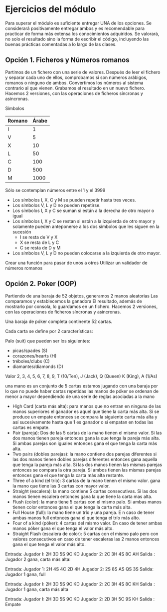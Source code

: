 # Ejercicios del módulo

Para superar el módulo es suficiente entregar UNA de los opciones.
Se considerará positivamente entregar ambos y es recomendable
para practicar de forma más extensa los conocimientos adquiridos.
Se valorará, no solo el resultado sino la forma de escribir el código,
incluyendo las buenas prácticas comentadas a lo largo de las clases.

## Opción 1. Ficheros y Números romanos

Partimos de un fichero con una serie de valores.
Después de leer el fichero y separar cada uno de ellos, comprobamos si son números arábigos, romanos o ninguno de ambos.
Convertimos los números al sistema contrario al que vienen.
Grabamos el resultado en un nuevo fichero.
Hacemos 2 versiones, con las operaciones de ficheros síncronas y asíncronas.

Símbolos

| Romano | Árabe |
| ------ | ----- |
| I      | 1     |
| V      | 5     |
| X      | 10    |
| L      | 50    |
| C      | 100   |
| D      | 500   |
| M      | 1000  |

Sólo se contemplan números entre el 1 y el 3999

- Los símbolos I, X, C y M se pueden repetir hasta tres veces.
- Los símbolos V, L y D no pueden repetirse.
- Los símbolos I, X y C se suman si están a la derecha de otro mayor o igual
- Los símbolos I, X y C se restan si están a la izquierda de otro mayor y
  solamente pueden anteponerse a los dos símbolos que les siguen en la sucesión
  - I se resta de V y X
  - X se resta de L y C
  - C se resta de D y M
- Los símbolos V, L y D no pueden colocarse a la izquierda de otro mayor.

Crear una función para pasar de unos a otros
Utilizar un validador de números romanos

## Opción 2. Poker (OOP)

Partiendo de una baraja de 52 objetos, generamos 2 manos aleatorias
Las comparamos y establecemos la ganadora
El resultado, además de mostrarlo por consola, lo guardamos en un fichero.
Hacemos 2 versiones, con las operaciones de ficheros síncronas y asíncronas.

Una baraja de póker completa continente 52 cartas.

Cada carta se define por 2 características:

Palo (suit) que pueden ser los siguientes:

- picas/spades (S)
- corazones/hearts (H)
- tréboles/clubs (C)
- diamantes/diamonds (D)

Valor
2, 3, 4, 5, 6, 7, 8, 9, T (10/Ten), J (Jack), Q (Queen) K (King), A (1/As)

una mano es un conjunto de 5 cartas
estamos jugando con una baraja por lo que no puede haber cartas repetidas
las manos de póker se ordenan de menor a mayor dependiendo de una serie de reglas asociadas a la mano

- High Card (carta más alta): para manos que no entran en ninguna de las manos superiores el ganador es aquel que tiene la carta más alta. Si se produce un empate entonces se compara la siguiente carta más alta y así sucesivamente hasta que 1 es ganador o si empatan en todas las cartas es empate.
- Pair (pareja): Dos de las 5 cartas de la mano tienen el mismo valor. Si las dos manos tienen pareja entonces gana la que tenga la pareja más alta. Si ambas parejas son iguales entonces gana el que tenga la carta más alta.
- Two pairs (dobles parejas): la mano contiene dos parejas diferentes si las dos manos tienen dobles parejas diferentes entonces gana aquella que tenga la pareja más alta. Si las dos manos tienen las mismas parejas entonces se compara la otra pareja. Si ambos tienen las mismas parejas entonces gana el que tenga la carta más alta restante.
- Three of a kind (el trío): 3 cartas de la mano tienen el mismo valor. gana la mano que tiene las 3 cartas con mayor valor.
- Straight (escalera): la mano contiene 5 cartas consecutivas. Si las dos manos tienen escalera entonces gana la que tiene la carta mas alta.
- Flush (color): la mano tiene 5 cartas con el mismo palo. Si ambas manos tienen color entonces gana el que tenga la carta más alta.
- Full House (full): la mano tiene un trío y una pareja. E n caso de tener ambas manos full entonces gana el que tenga el trío más alto.
- Four of a kind (póker): 4 cartas del mismo valor. En caso de tener ambas manos póker gana el que tenga el valor más alto.
- Straight Flash (escalera de color): 5 cartas con el mismo palo pero con valores consecutivos en caso de tener escaleras las 2 manos entonces gana el que tenga el valor más alto.

Entrada: Jugador I: 2H 3D 5S 9C KD Jugador 2: 2C 3H 4S 8C AH
Salida : Jugador 2 gana, carta más alta:

Entrada: Jugador 1: 2H 4S 4C 2D 4H Jugador 2: 2S 8S AS QS 3S
Salida: Jugador 1 gana, full

Entrada: Jugador I: 2H 3D 5S 9C KD Jugador 2: 2C 3H 4S 8C KH
Salida : Jugador 1 gana, carta más alta

Entrada: Jugador I: 2H 3D 5S 9C KD Jugador 2: 2D 3H 5C 9S KH
Salida : Empate
